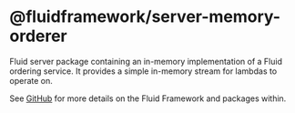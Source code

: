 # @fluidframework/server-memory-orderer

Fluid server package containing an in-memory implementation of a Fluid ordering service. It provides a simple in-memory
stream for lambdas to operate on.

See [GitHub](https://github.com/microsoft/FluidFramework) for more details on the Fluid Framework and packages within.
